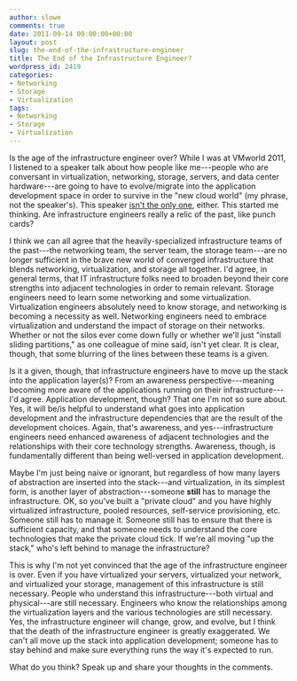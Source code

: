 ```yaml
---
author: slowe
comments: true
date: 2011-09-14 09:00:00+00:00
layout: post
slug: the-end-of-the-infrastructure-engineer
title: The End of the Infrastructure Engineer?
wordpress_id: 2419
categories:
- Networking
- Storage
- Virtualization
tags:
- Networking
- Storage
- Virtualization
---
```


Is the age of the infrastructure engineer over? While I was at VMworld 2011, I listened to a speaker talk about how people like me---people who are conversant in virtualization, networking, storage, servers, and data center hardware---are going to have to evolve/migrate into the application development space in order to survive in the "new cloud world" (my phrase, not the speaker's). This speaker [isn't the only one](http://www.briangracely.com/2011/09/responding-to-paul-martiz-35-year-olds.html), either. This started me thinking. Are infrastructure engineers really a relic of the past, like punch cards?

I think we can all agree that the heavily-specialized infrastructure teams of the past---the networking team, the server team, the storage team---are no longer sufficient in the brave new world of converged infrastructure that blends networking, virtualization, and storage all together. I'd agree, in general terms, that IT infrastructure folks need to broaden beyond their core strengths into adjacent technologies in order to remain relevant. Storage engineers need to learn some networking and some virtualization. Virtualization engineers absolutely need to know storage, and networking is becoming a necessity as well. Networking engineers need to embrace virtualization and understand the impact of storage on their networks. Whether or not the silos ever come down fully or whether we'll just "install sliding partitions," as one colleague of mine said, isn't yet clear. It is clear, though, that some blurring of the lines between these teams is a given.

Is it a given, though, that infrastructure engineers have to move up the stack into the application layer(s)? From an awareness perspective---meaning becoming more aware of the applications running on their infrastructure---I'd agree. Application development, though? That one I'm not so sure about. Yes, it will be/is helpful to understand what goes into application development and the infrastructure dependencies that are the result of the development choices. Again, that's awareness, and yes---infrastructure engineers need enhanced awareness of adjacent technologies and the relationships with their core technology strengths. Awareness, though, is fundamentally different than being well-versed in application development.

Maybe I'm just being naive or ignorant, but regardless of how many layers of abstraction are inserted into the stack---and virtualization, in its simplest form, is another layer of abstraction---someone **still** has to manage the infrastructure. OK, so you've built a "private cloud" and you have highly virtualized infrastructure, pooled resources, self-service provisioning, etc. Someone still has to manage it. Someone still has to ensure that there is sufficient capacity, and that someone needs to understand the core technologies that make the private cloud tick. If we're all moving "up the stack," who's left behind to manage the infrastructure?

This is why I'm not yet convinced that the age of the infrastructure engineer is over. Even if you have virtualized your servers, virtualized your network, and virtualized your storage, management of this infrastructure is still necessary. People who understand this infrastructure---both virtual and physical---are still necessary. Engineers who know the relationships among the virtualization layers and the various technologies are still necessary. Yes, the infrastructure engineer will change, grow, and evolve, but I think that the death of the infrastructure engineer is greatly exaggerated. We can't all move up the stack into application development; someone has to stay behind and make sure everything runs the way it's expected to run.

What do you think? Speak up and share your thoughts in the comments.
